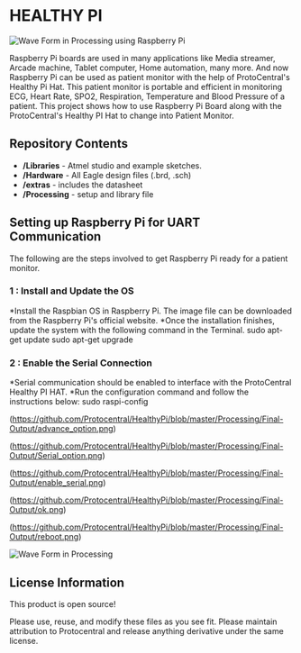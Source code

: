 HEALTHY PI
==========

![Wave Form in Processing using Raspberry Pi](https://github.com/Protocentral/HealthyPi/blob/master/Processing/Final-Output/RPI_HealthyPi.jpg)

Raspberry Pi boards are used in many applications like Media streamer, Arcade machine, Tablet computer, Home automation, many more. And now Raspberry Pi can be used as patient monitor with the help of ProtoCentral's Healthy Pi Hat. This patient monitor is portable and efficient in monitoring ECG, Heart Rate, SPO2, Respiration, Temperature and Blood Pressure of a patient. This project shows how to use Raspberry Pi Board along with the ProtoCentral's Healthy PI Hat to change into Patient Monitor.

Repository Contents
-------------------
* **/Libraries** - Atmel studio  and example sketches.
* **/Hardware** - All Eagle design files (.brd, .sch)
* **/extras** - includes the datasheet
* **/Processing** - setup  and library file

Setting up Raspberry Pi for UART Communication
----------------------------------------------
The following are the steps involved to get Raspberry Pi ready for a patient monitor.

### 1 : Install and Update the OS

*Install the Raspbian OS in Raspberry Pi. The image file can be downloaded from the Raspberry Pi's official website.
*Once the installation finishes, update the system with the following command in the Terminal.
sudo apt-get update
sudo apt-get upgrade
### 2 : Enable the Serial Connection

*Serial communication should be enabled to interface with the ProtoCentral Healthy PI HAT.
*Run the configuration command and follow the instructions below:
		sudo raspi-config

(https://github.com/Protocentral/HealthyPi/blob/master/Processing/Final-Output/advance_option.png)

(https://github.com/Protocentral/HealthyPi/blob/master/Processing/Final-Output/Serial_option.png)

(https://github.com/Protocentral/HealthyPi/blob/master/Processing/Final-Output/enable_serial.png)

(https://github.com/Protocentral/HealthyPi/blob/master/Processing/Final-Output/ok.png)

(https://github.com/Protocentral/HealthyPi/blob/master/Processing/Final-Output/reboot.png)

![Wave Form in Processing](https://github.com/Protocentral/HealthyPi/blob/master/Processing/Final-Output/HealthyPi.png)


License Information
-------------------
This product is open source!

Please use, reuse, and modify these files as you see fit. Please maintain attribution to Protocentral and release anything derivative under the same license.
